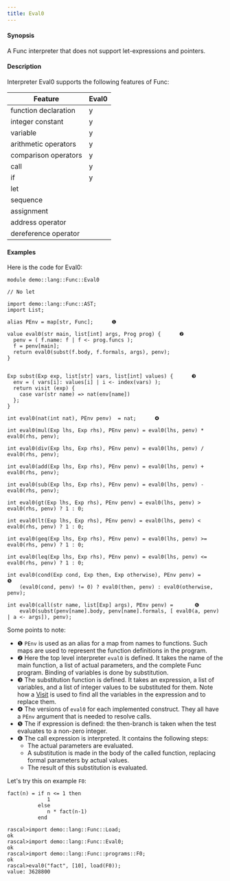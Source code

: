 ```yaml
---
title: Eval0
---
```


#### Synopsis

A Func interpreter that does not support let-expressions and pointers.

#### Description

Interpreter Eval0 supports the following features of Func:


| Feature              | Eval0 |
| --- | --- |
| function declaration | y |
| integer constant     | y |
| variable             | y |
| arithmetic operators | y |
| comparison operators | y |
| call                 | y |
| if                   | y |
| let                  |
| sequence             |
| assignment           |
| address operator     |
| dereference operator |


#### Examples

Here is the code for Eval0:

```rascal 
module demo::lang::Func::Eval0

// No let

import demo::lang::Func::AST;
import List;

alias PEnv = map[str, Func];      ❶  

value eval0(str main, list[int] args, Prog prog) {      ❷  
  penv = ( f.name: f | f <- prog.funcs );
  f = penv[main];
  return eval0(subst(f.body, f.formals, args), penv);
}


Exp subst(Exp exp, list[str] vars, list[int] values) {      ❸  
  env = ( vars[i]: values[i] | i <- index(vars) );
  return visit (exp) {
    case var(str name) => nat(env[name])
  };
}

int eval0(nat(int nat), PEnv penv)  = nat;      ❹  

int eval0(mul(Exp lhs, Exp rhs), PEnv penv) = eval0(lhs, penv) * eval0(rhs, penv);
    
int eval0(div(Exp lhs, Exp rhs), PEnv penv) = eval0(lhs, penv) / eval0(rhs, penv);
    
int eval0(add(Exp lhs, Exp rhs), PEnv penv) = eval0(lhs, penv) + eval0(rhs, penv);
    
int eval0(sub(Exp lhs, Exp rhs), PEnv penv) = eval0(lhs, penv) - eval0(rhs, penv);
    
int eval0(gt(Exp lhs, Exp rhs), PEnv penv) = eval0(lhs, penv) > eval0(rhs, penv) ? 1 : 0;
    
int eval0(lt(Exp lhs, Exp rhs), PEnv penv) = eval0(lhs, penv) < eval0(rhs, penv) ? 1 : 0;
    
int eval0(geq(Exp lhs, Exp rhs), PEnv penv) = eval0(lhs, penv) >= eval0(rhs, penv) ? 1 : 0;
    
int eval0(leq(Exp lhs, Exp rhs), PEnv penv) = eval0(lhs, penv) <= eval0(rhs, penv) ? 1 : 0;
  
int eval0(cond(Exp cond, Exp then, Exp otherwise), PEnv penv) =       ❺  
    (eval0(cond, penv) != 0) ? eval0(then, penv) : eval0(otherwise, penv);
               
int eval0(call(str name, list[Exp] args), PEnv penv) =       ❻  
    eval0(subst(penv[name].body, penv[name].formals, [ eval0(a, penv) | a <- args]), penv);

```

Some points to note:

* ❶  `PEnv` is used as an alias for a map from names to functions. Such maps are used to represent the function definitions in the program.
* ❷  Here the top level interpreter `eval0` is defined. It takes the name of the main function, a list of actual parameters, and the complete Func program. Binding of variables is done by substitution.
* ❸  The substitution function is defined. It takes an expression, a list of variables, and a list of integer values to be substituted for them. Note how a [Visit](../../../../Rascal/Statements/Visit/index.md) is used to find all the variables in the expression and to replace them.
* ❹  The versions of `eval0` for each implemented construct. They all have a `PEnv` argument that is needed
    to resolve calls.
* ❺  The if expression is defined: the then-branch is taken when the test evaluates to a non-zero integer.
* ❻  The call expression is interpreted. It contains the following steps:
    *  The actual parameters are evaluated.
    *  A substitution is made in the body of the called function, replacing formal parameters by actual values.
    *  The result of this substitution is evaluated.


Let's try this on example `F0`:
```rascal
fact(n) = if n <= 1 then
             1 
          else 
             n * fact(n-1)
          end
```

                

```rascal-shell 
rascal>import demo::lang::Func::Load;
ok
rascal>import demo::lang::Func::Eval0;
ok
rascal>import demo::lang::Func::programs::F0;
ok
rascal>eval0("fact", [10], load(F0));
value: 3628800
```


